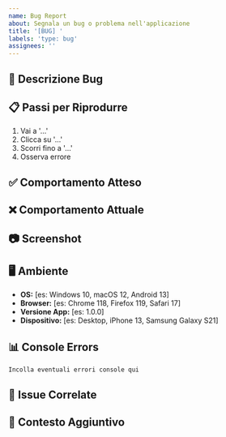 ```yaml
---
name: Bug Report
about: Segnala un bug o problema nell'applicazione
title: '[BUG] '
labels: 'type: bug'
assignees: ''
---
```


## 🐛 Descrizione Bug

<!-- Descrizione chiara e concisa del bug -->

## 📋 Passi per Riprodurre

<!-- Come possiamo riprodurre il problema? -->

1. Vai a '...'
2. Clicca su '...'
3. Scorri fino a '...'
4. Osserva errore

## ✅ Comportamento Atteso

<!-- Cosa ti aspettavi che accadesse? -->

## ❌ Comportamento Attuale

<!-- Cosa accade invece? -->

## 📷 Screenshot

<!-- Se possibile, aggiungi screenshot per aiutare a spiegare il problema -->

## 🖥️ Ambiente

<!-- Informazioni sul tuo ambiente -->

- **OS:** [es: Windows 10, macOS 12, Android 13]
- **Browser:** [es: Chrome 118, Firefox 119, Safari 17]
- **Versione App:** [es: 1.0.0]
- **Dispositivo:** [es: Desktop, iPhone 13, Samsung Galaxy S21]

## 📊 Console Errors

<!-- Se ci sono errori nella console del browser, incollali qui -->

```
Incolla eventuali errori console qui
```

## 🔗 Issue Correlate

<!-- Link ad altre issue correlate -->

## 📝 Contesto Aggiuntivo

<!-- Qualsiasi altra informazione rilevante -->
